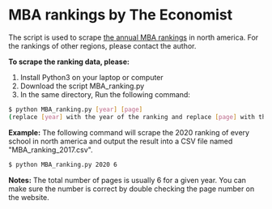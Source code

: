 # MBA rankings by The Economist
The script is used to scrape [the annual MBA rankings]("https://www.economist.com/whichmba/full-time-mba-ranking?year=2019&term_node_tid_depth=77631") in north america. For the rankings of other regions, please contact the author.

**To scrape the ranking data, please:**
1. Install Python3 on your laptop or computer
2. Download the script MBA_ranking.py
3. In the same directory, Run the following command:
```sh
$ python MBA_ranking.py [year] [page] 
(replace [year] with the year of the ranking and replace [page] with the total number pages you want)
``` 

**Example:**
The following command will scrape the 2020 ranking of every school in north america and output the result into a CSV file named "MBA_ranking_2017.csv".
```sh
$ python MBA_ranking.py 2020 6
``` 

**Notes:**
The total number of pages is usually 6 for a given year. You can make sure the number is correct by double checking the page number on the website.